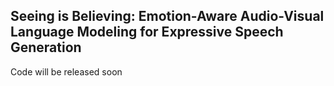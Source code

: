 ## Seeing is Believing: Emotion-Aware Audio-Visual Language Modeling for Expressive Speech Generation

Code will be released soon
